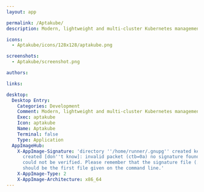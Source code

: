 ```yaml
---
layout: app

permalink: /Aptakube/
description: Modern, lightweight and multi-cluster Kubernetes management UI

icons:
  - Aptakube/icons/128x128/aptakube.png

screenshots:
  - Aptakube/screenshot.png

authors:

links:

desktop:
  Desktop Entry:
    Categories: Development
    Comment: Modern, lightweight and multi-cluster Kubernetes management UI
    Exec: aptakube
    Icon: aptakube
    Name: Aptakube
    Terminal: false
    Type: Application
  AppImageHub:
    X-AppImage-Signature: 'directory ''/home/runner/.gnupg'' created keybox ''/home/runner/.gnupg/pubring.kbx''
      created [don''t know]: invalid packet (ctb=0a) no signature found the signature
      could not be verified. Please remember that the signature file (.sig or .asc)
      should be the first file given on the command line.'
    X-AppImage-Type: 2
    X-AppImage-Architecture: x86_64
---
```

